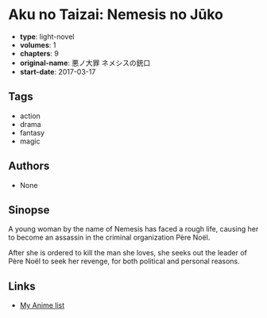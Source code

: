 # Aku no Taizai: Nemesis no Jūko

-   **type**: light-novel
-   **volumes**: 1
-   **chapters**: 9
-   **original-name**: 悪ノ大罪 ネメシスの銃口
-   **start-date**: 2017-03-17

## Tags

-   action
-   drama
-   fantasy
-   magic

## Authors

-   None

## Sinopse

A young woman by the name of Nemesis has faced a rough life, causing her to become an assassin in the criminal organization Père Noël.

After she is ordered to kill the man she loves, she seeks out the leader of Père Noël to seek her revenge, for both political and personal reasons.

## Links

-   [My Anime list](https://myanimelist.net/manga/106015/Aku_no_Taizai__Nemesis_no_Jūko)
